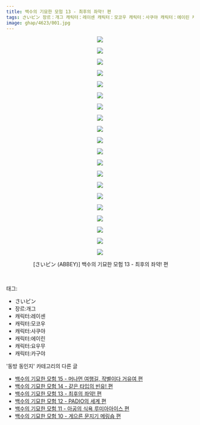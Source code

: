 ```yaml
---
title: 백수의 기묘한 모험 13 - 최후의 좌약! 편
tags: さいピン 장르：개그 캐릭터：레이센 캐릭터：모코우 캐릭터：사쿠야 캐릭터：에이린 캐릭터：요우무 캐릭터：카구야 ABBEY 동방_동인지
image: ghap/4623/001.jpg
---
```

<div class="article">
<p style="text-align: center; clear: none; float: none;"><img src="{{ site.nasurl }}/ghap/4623/001.jpg"/></p>
<p style="text-align: center; clear: none; float: none;"><img src="{{ site.nasurl }}/ghap/4623/002.jpg"/></p>
<p style="text-align: center; clear: none; float: none;"><img src="{{ site.nasurl }}/ghap/4623/003.jpg"/></p>
<p style="text-align: center; clear: none; float: none;"><img src="{{ site.nasurl }}/ghap/4623/004.jpg"/></p>
<p style="text-align: center; clear: none; float: none;"><img src="{{ site.nasurl }}/ghap/4623/005.jpg"/></p>
<p style="text-align: center; clear: none; float: none;"><img src="{{ site.nasurl }}/ghap/4623/006.jpg"/></p>
<p style="text-align: center; clear: none; float: none;"><img src="{{ site.nasurl }}/ghap/4623/007.jpg"/></p>
<p style="text-align: center; clear: none; float: none;"><img src="{{ site.nasurl }}/ghap/4623/008.jpg"/></p>
<p style="text-align: center; clear: none; float: none;"><img src="{{ site.nasurl }}/ghap/4623/009.jpg"/></p>
<p style="text-align: center; clear: none; float: none;"><img src="{{ site.nasurl }}/ghap/4623/010.jpg"/></p>
<p style="text-align: center; clear: none; float: none;"><img src="{{ site.nasurl }}/ghap/4623/011.jpg"/></p>
<p style="text-align: center; clear: none; float: none;"><img src="{{ site.nasurl }}/ghap/4623/012.jpg"/></p>
<p style="text-align: center; clear: none; float: none;"><img src="{{ site.nasurl }}/ghap/4623/013.jpg"/></p>
<p style="text-align: center; clear: none; float: none;"><img src="{{ site.nasurl }}/ghap/4623/014.jpg"/></p>
<p style="text-align: center; clear: none; float: none;"><img src="{{ site.nasurl }}/ghap/4623/015.jpg"/></p>
<p style="text-align: center; clear: none; float: none;"><img src="{{ site.nasurl }}/ghap/4623/016.jpg"/></p>
<p style="text-align: center; clear: none; float: none;"><img src="{{ site.nasurl }}/ghap/4623/017.jpg"/></p>
<p style="text-align: center; clear: none; float: none;"><img src="{{ site.nasurl }}/ghap/4623/018.jpg"/></p>
<p style="text-align: center; clear: none; float: none;"><img src="{{ site.nasurl }}/ghap/4623/019.jpg"/></p>
<p style="text-align: center; clear: none; float: none;"><img src="{{ site.nasurl }}/ghap/4623/020.jpg"/></p>
<p style="text-align: center; clear: none; float: none;"> [さいピン (ABBEY)] 백수의 기묘한 모험 13 - 최후의 좌약! 편</p>
<p><br/></p>
</div><div class="tagTrail">
<p>태그: </p>
<ul>
<li>さいピン</li>
<li>장르:개그</li>
<li>캐릭터:레이센</li>
<li>캐릭터:모코우</li>
<li>캐릭터:사쿠야</li>
<li>캐릭터:에이린</li>
<li>캐릭터:요우무</li>
<li>캐릭터:카구야</li>
</ul>
</div><div class="another">
<p>'동방 동인지' 카테고리의 다른 글</p>
<ul>
<li><a href="/2018-08-26-ghap_4625">백수의 기묘한 모험 15 - 머나먼 여행길, 작별이다 거유여 편</a></li>
<li><a href="/2018-08-26-ghap_4624">백수의 기묘한 모험 14 - 같은 타입의 빈유! 편</a></li>
<li><a href="/2018-08-26-ghap_4623">백수의 기묘한 모험 13 - 최후의 좌약! 편</a></li>
<li><a href="/2018-08-26-ghap_4622">백수의 기묘한 모험 12 - PADIO의 세계 편</a></li>
<li><a href="/2018-08-26-ghap_4621">백수의 기묘한 모험 11 - 아공의 식욕 루미아아이스 편</a></li>
<li><a href="/2018-08-26-ghap_4620">백수의 기묘한 모험 10 - 게으른 문지기 메링숍 편</a></li>
</ul>
</div><div class="cb_module cb_fluid">
<div class="cb_wrt cb_profile">
</div><!-- commentList close -->
</div>